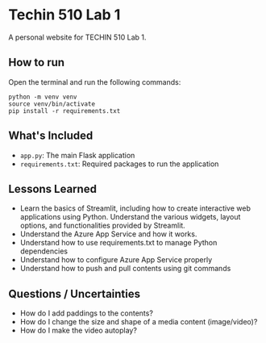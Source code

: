 # Techin 510 Lab 1
A personal website for TECHIN 510 Lab 1.

## How to run
Open the terminal and run the following commands:

```
python -m venv venv
source venv/bin/activate
pip install -r requirements.txt
```
## What's Included

- `app.py`: The main Flask application
-  `requirements.txt`: Required packages to run the application

## Lessons Learned

- Learn the basics of Streamlit, including how to create interactive web applications using Python. Understand the various widgets, layout options, and functionalities provided by Streamlit.
- Understand the Azure App Service and how it works.
- Understand how to use requirements.txt to manage Python dependencies
- Understand how to configure Azure App Service properly
- Understand how to push and pull contents using git commands

## Questions / Uncertainties

- How do I add paddings to the contents?
- How do I change the size and shape of a media content (image/video)?
- How do I make the video autoplay?